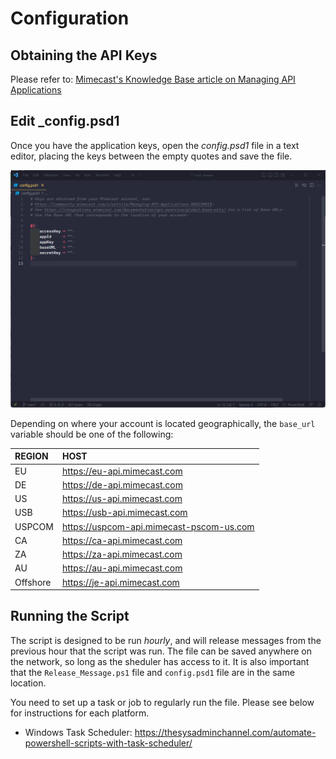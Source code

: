# Configuration
## Obtaining the API Keys
Please refer to: [Mimecast's Knowledge Base article on Managing API Applications](https://community.mimecast.com/s/article/Managing-API-Applications-505230018)
## Edit _config.psd1
Once you have the application keys, open the _config.psd1_ file in a text editor, placing the keys between the empty quotes and save the file.

![Editor showing an empty config.toml file](_images/psd1.png)

Depending on where your account is located geographically, the `base_url` variable should be one of the following:


|REGION|HOST|
| :--- | :--- |
|EU|https://eu-api.mimecast.com|
|DE|https://de-api.mimecast.com|
|US|https://us-api.mimecast.com|
|USB|https://usb-api.mimecast.com|
|USPCOM|https://uspcom-api.mimecast-pscom-us.com|
|CA|https://ca-api.mimecast.com|
|ZA|https://za-api.mimecast.com|
|AU|https://au-api.mimecast.com|
|Offshore|https://je-api.mimecast.com|

## Running the Script
The script is designed to be run *hourly*, and will release messages from the previous hour that the script was run. The file can be saved anywhere on the network, so long as the sheduler has access to it. It is also important that the `Release_Message.ps1` file and `config.psd1` file are in the same location.

You need to set up a task or job to regularly run the file. Please see below for instructions for each platform.

- Windows Task Scheduler: https://thesysadminchannel.com/automate-powershell-scripts-with-task-scheduler/
